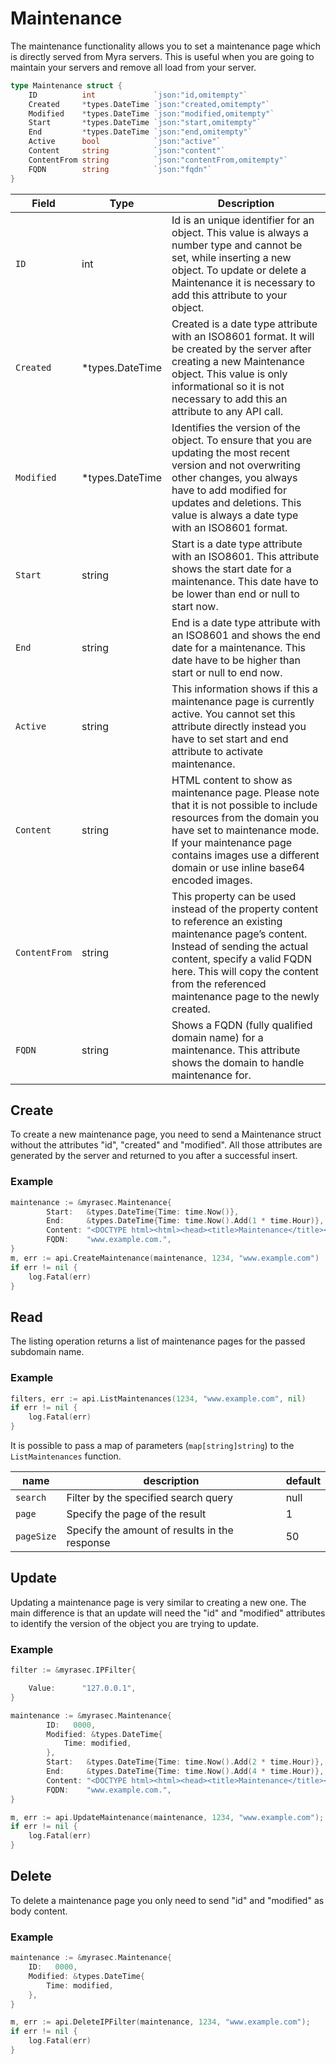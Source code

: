 # Maintenance
The maintenance functionality allows you to set a maintenance page which is directly served from Myra
servers. This is useful when you are going to maintain your servers and remove all load from your server. 

```go
type Maintenance struct {
	ID          int             `json:"id,omitempty"`
	Created     *types.DateTime `json:"created,omitempty"`
	Modified    *types.DateTime `json:"modified,omitempty"`
	Start       *types.DateTime `json:"start,omitempty"`
	End         *types.DateTime `json:"end,omitempty"`
	Active      bool            `json:"active"`
	Content     string          `json:"content"`
	ContentFrom string          `json:"contentFrom,omitempty"`
    FQDN        string          `json:"fqdn"`
}
```

| Field | Type | Description|
|---|---|---|
| `ID` | int | Id is an unique identifier for an object. This value is always a number type and cannot be set, while inserting a new object. To update or delete a Maintenance it is necessary to add this attribute to your object. |
| `Created` | *types.DateTime | Created is a date type attribute with an ISO8601 format. It will be created by the server after creating a new Maintenance object. This value is only informational so it is not necessary to add this an attribute to any API call. |
| `Modified` | *types.DateTime | Identifies the version of the object. To ensure that you are updating the most recent version and not overwriting other changes, you always have to add modified for updates and deletions. This value is always a date type with an ISO8601 format. |
| `Start` | string | Start is a date type attribute with an ISO8601. This attribute shows the start date for a maintenance. This date have to be lower than end or null to start now. |
| `End` | string | End is a date type attribute with an ISO8601 and shows the end date for a maintenance. This date have to be higher than start or null to end now. |
| `Active` | string | This information shows if this a maintenance page is currently active. You cannot set this attribute directly instead you have to set start and end attribute to activate maintenance. |
| `Content` | string | HTML content to show as maintenance page. Please note that it is not possible to include resources from the domain you have set to maintenance mode. If your maintenance page contains images use a different domain or use inline base64 encoded images. |
| `ContentFrom` | string | This property can be used instead of the property content to reference an existing maintenance page’s content. Instead of sending the actual content, specify a valid FQDN here. This will copy the content from the referenced maintenance page to the newly created. |
| `FQDN` | string | Shows a FQDN (fully qualified domain name) for a maintenance. This attribute shows the domain to handle maintenance for. |


## Create
To create a new maintenance page, you need to send a Maintenance struct without the attributes "id", "created" and "modified". All those attributes are generated by the server and returned to you after a successful insert.

### Example
```go
maintenance := &myrasec.Maintenance{
		Start:   &types.DateTime{Time: time.Now()},
		End:     &types.DateTime{Time: time.Now().Add(1 * time.Hour)},
		Content: "<DOCTYPE html><html><head><title>Maintenance</title></head><body><h1>Maintenance</h1></body></html>",
		FQDN:    "www.example.com.",
}
m, err := api.CreateMaintenance(maintenance, 1234, "www.example.com")
if err != nil {
    log.Fatal(err)
}
```

## Read
The listing operation returns a list of maintenance pages for the passed subdomain name.

### Example
```go
filters, err := api.ListMaintenances(1234, "www.example.com", nil)
if err != nil {
    log.Fatal(err)
}
```

It is possible to pass a map of parameters (`map[string]string`) to the `ListMaintenances` function.

| name | description | default |
|---|---|---|
| `search` | Filter by the specified search query | null |
| `page` | Specify the page of the result | 1 |
| `pageSize` | Specify the amount of results in the response | 50 |



## Update
Updating a maintenance page is very similar to creating a new one. The main difference is that an update will need the "id" and "modified" attributes to identify the version of the object you are trying to update.

### Example
```go
filter := &myrasec.IPFilter{

    Value:      "127.0.0.1",
}

maintenance := &myrasec.Maintenance{
	    ID:   0000,
		Modified: &types.DateTime{
			Time: modified,
		},
		Start:   &types.DateTime{Time: time.Now().Add(2 * time.Hour)},
		End:     &types.DateTime{Time: time.Now().Add(4 * time.Hour)},
		Content: "<DOCTYPE html><html><head><title>Maintenance</title></head><body><h1>Maintenance</h1></body></html>",
		FQDN:    "www.example.com.",
}

m, err := api.UpdateMaintenance(maintenance, 1234, "www.example.com");
if err != nil {
    log.Fatal(err)
}
```


## Delete
To delete a maintenance page you only need to send "id" and "modified" as body content.

### Example
```go
maintenance := &myrasec.Maintenance{
    ID:   0000,
    Modified: &types.DateTime{
        Time: modified,
    },
}

m, err := api.DeleteIPFilter(maintenance, 1234, "www.example.com");
if err != nil {
    log.Fatal(err)
}
```